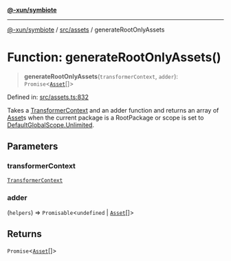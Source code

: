 [**@-xun/symbiote**](../../../README.md)

***

[@-xun/symbiote](../../../README.md) / [src/assets](../README.md) / generateRootOnlyAssets

# Function: generateRootOnlyAssets()

> **generateRootOnlyAssets**(`transformerContext`, `adder`): `Promise`\<[`Asset`](../type-aliases/Asset.md)[]\>

Defined in: [src/assets.ts:832](https://github.com/Xunnamius/symbiote/blob/83ef2df2474c2254d82f0b3ae0574d283c20aaeb/src/assets.ts#L832)

Takes a [TransformerContext](../type-aliases/TransformerContext.md) and an adder function and returns an array
of [Asset](../type-aliases/Asset.md)s when the current package is a RootPackage or scope
is set to [DefaultGlobalScope.Unlimited](../../configure/enumerations/DefaultGlobalScope.md#unlimited).

## Parameters

### transformerContext

[`TransformerContext`](../type-aliases/TransformerContext.md)

### adder

(`helpers`) => `Promisable`\<`undefined` \| [`Asset`](../type-aliases/Asset.md)[]\>

## Returns

`Promise`\<[`Asset`](../type-aliases/Asset.md)[]\>
